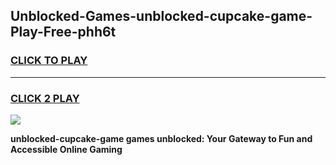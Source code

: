 
## Unblocked-Games-unblocked-cupcake-game-Play-Free-phh6t
<h3>
<a href="https://premium76.site?title=unblocked-cupcake-game&ref=18A">CLICK TO PLAY</a></h3>
<hr>

<h3>
<a href="https://premium76.site?title=unblocked-cupcake-game&ref=18A">CLICK 2 PLAY</a>
  
</h3>

<a href="https://premium76.site?title=unblocked-cupcake-game&ref=18A"><img src="https://clearcache.store/games.png"></a>


**unblocked-cupcake-game games unblocked: Your Gateway to Fun and Accessible Online Gaming**
